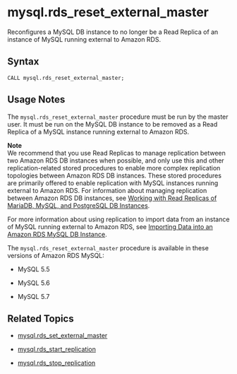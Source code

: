 # mysql\.rds\_reset\_external\_master<a name="mysql_rds_reset_external_master"></a>

Reconfigures a MySQL DB instance to no longer be a Read Replica of an instance of MySQL running external to Amazon RDS\.

## Syntax<a name="mysql_rds_reset_external_master-syntax"></a>

```
CALL mysql.rds_reset_external_master;
```

## Usage Notes<a name="mysql_rds_reset_external_master-usage-notes"></a>

The `mysql.rds_reset_external_master` procedure must be run by the master user\. It must be run on the MySQL DB instance to be removed as a Read Replica of a MySQL instance running external to Amazon RDS\.

**Note**  
We recommend that you use Read Replicas to manage replication between two Amazon RDS DB instances when possible, and only use this and other replication\-related stored procedures to enable more complex replication topologies between Amazon RDS DB instances\. These stored procedures are primarily offered to enable replication with MySQL instances running external to Amazon RDS\. For information about managing replication between Amazon RDS DB instances, see [Working with Read Replicas of MariaDB, MySQL, and PostgreSQL DB Instances](USER_ReadRepl.md)\.

For more information about using replication to import data from an instance of MySQL running external to Amazon RDS, see [Importing Data into an Amazon RDS MySQL DB Instance](MySQL.Procedural.Importing.md)\.

The `mysql.rds_reset_external_master` procedure is available in these versions of Amazon RDS MySQL:

+ MySQL 5\.5

+ MySQL 5\.6

+ MySQL 5\.7

## Related Topics<a name="mysql_rds_reset_external_master.related"></a>

+ [mysql\.rds\_set\_external\_master](mysql_rds_set_external_master.md)

+ [mysql\.rds\_start\_replication](mysql_rds_start_replication.md)

+ [mysql\.rds\_stop\_replication](mysql_rds_stop_replication.md)